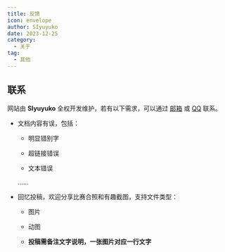 ```yaml
---
title: 反馈
icon: envelope
author: SIyuyuko
date: 2023-12-25
category: 
  - 关于
tag: 
  - 其他
---
```


## 联系

网站由 **SIyuyuko** 全权开发维护，若有以下需求，可以通过 [邮箱](http://mail.qq.com/cgi-bin/qm_share?t=qm_mailme&email=WT02PjwhIRkoKHc6NjQ) 或 [QQ](https://qm.qq.com/q/wNrJd3X2Mw) 联系。

- 文档内容有误，包括：

  - 明显错别字

  - 超链接错误

  - 文本错误

  ……

- 回忆投稿，欢迎分享比赛合照和有趣截图，支持文件类型：

  - 图片

  - 动图

  - **投稿需备注文字说明，一张图片对应一行文字**
